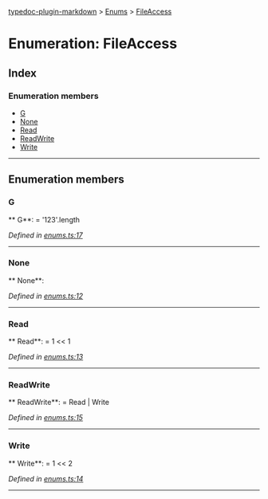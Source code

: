 [typedoc-plugin-markdown](../README.md) > [Enums](../modules/enums.md) > [FileAccess](../enums/enums.fileaccess.md)



# Enumeration: FileAccess

## Index

### Enumeration members

* [G](enums.fileaccess.md#markdown-header-g)
* [None](enums.fileaccess.md#markdown-header-none)
* [Read](enums.fileaccess.md#markdown-header-read)
* [ReadWrite](enums.fileaccess.md#markdown-header-readwrite)
* [Write](enums.fileaccess.md#markdown-header-write)



---
## Enumeration members


###  G

**  G**:    =  '123'.length

*Defined in [enums.ts:17](https://bitbucket.org/owner/repository_name/src/master/src/enums.ts?fileviewer&amp;#x3D;file-view-default#enums.ts-17)*





___



###  None

**  None**:   

*Defined in [enums.ts:12](https://bitbucket.org/owner/repository_name/src/master/src/enums.ts?fileviewer&amp;#x3D;file-view-default#enums.ts-12)*





___



###  Read

**  Read**:    =  1 << 1

*Defined in [enums.ts:13](https://bitbucket.org/owner/repository_name/src/master/src/enums.ts?fileviewer&amp;#x3D;file-view-default#enums.ts-13)*





___



###  ReadWrite

**  ReadWrite**:    =  Read | Write

*Defined in [enums.ts:15](https://bitbucket.org/owner/repository_name/src/master/src/enums.ts?fileviewer&amp;#x3D;file-view-default#enums.ts-15)*





___



###  Write

**  Write**:    =  1 << 2

*Defined in [enums.ts:14](https://bitbucket.org/owner/repository_name/src/master/src/enums.ts?fileviewer&amp;#x3D;file-view-default#enums.ts-14)*





___


